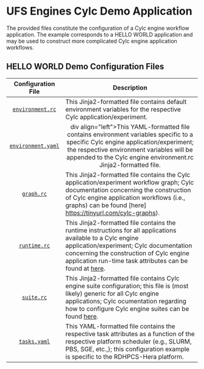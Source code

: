 # UFS Engines Cylc Demo Application

The provided files constitute the configuration of a Cylc engine
workflow application. The example corresponds to a HELLO WORLD
application and may be used to construct more complicated Cylc engine
application workflows.

## HELLO WORLD Demo Configuration Files

<div align="center">

| Configuration File | Description |
| :-------------: | :-------------: |
| [`environment.rc`](environment.rc) | <div align="left">This Jinja2-formatted file contains default environment variables for the respective Cylc application/experiment. </div> |
| [`environment.yaml`](environment.yaml) | div align="left">This YAML-formatted file contains environment variables specific to a specific Cylc engine application/experiment; the respective environment variables will be appended to the Cylc engine environment.rc Jinja2-formatted file. </div> |
| [`graph.rc`](graph.rc) | <div align="left">This Jinja2-formatted file contains the Cylc application/experiment workflow graph; Cylc documentation concerning the construction of Cylc engine application workflows (i.e., graphs) can be found [here] https://tinyurl.com/cylc-graphs). </div> |
| [`runtime.rc`](runtime.rc) | <div align="left">This Jinja2-formatted file contains the runtime instructions for all applications available to a Cylc engine application/experiment; Cylc documentation concerning the construction of Cylc engine application run-time task attributes can be found at [here](https://tinyurl.com/cylc-runtime).  </div> |
| [`suite.rc`](suite.rc) | <div align="left">This Jinja2-formatted file contains Cylc engine suite configuration; this file is (most likely) generic for all Cylc engine applications; Cylc ocumentation regarding how to configure Cylc engine suites can be found [here](https://tinyurl.com/cylc-suite). </div> | 
| [`tasks.yaml`](tasks.yaml) | <div align="left"> This YAML-formatted file contains the respective task attributes as a function of the respective platform scheduler (e.g., SLURM, PBS, SGE, etc.,); this configuration example is specific to the RDHPCS-Hera platform. </div> | 

</div>